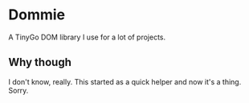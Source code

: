 # Dommie
A TinyGo DOM library I use for a lot of projects.

## Why though
I don't know, really. This started as a quick helper and now it's a thing. Sorry.
